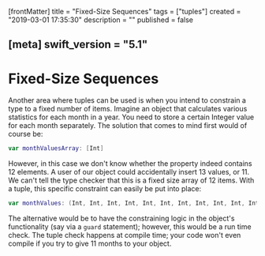 [frontMatter]
title = "Fixed-Size Sequences"
tags = ["tuples"]
created = "2019-03-01 17:35:30"
description = ""
published = false

[meta]
swift_version = "5.1"
---

# Fixed-Size Sequences

Another area where tuples can be used is when you intend to constrain a
type to a fixed number of items. Imagine an object that calculates
various statistics for each month in a year. You need to store a certain
Integer value for each month separately. The solution that comes to mind
first would of course be:

``` Swift
var monthValuesArray: [Int]
```

However, in this case we don\'t know whether the property indeed
contains 12 elements. A user of our object could accidentally insert 13
values, or 11. We can\'t tell the type checker that this is a fixed size
array of 12 items. With a tuple, this specific constraint can easily
be put into place:

``` Swift
var monthValues: (Int, Int, Int, Int, Int, Int, Int, Int, Int, Int, Int, Int)
```

The alternative would be to have the constraining logic in the object\'s
functionality (say via a `guard` statement); however, this would be a
run time check. The tuple check happens at compile time; your code
won\'t even compile if you try to give 11 months to your object.
